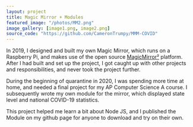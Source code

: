 ```yaml
---
layout: project
title: Magic Mirror + Modules
featured_image: "/photos/MM2.png"
image_gallery: [image1.png, image2.png]
source_code: "https://github.com/CameronTrumpy/MMM-COVID"
---
```

In 2019, I designed and built my own Magic Mirror, which runs on a Raspberry Pi, and makes use of the open source [MagicMirror²](https://magicmirror.builders) platform. After I had built and set up the project, I got caught up with other projects and responsibilities, and never took the project further. 
 
During the beginning of quarantine in 2020, I was spending more time at home, and needed a final project for my AP Computer Science A course. I subsequently wrote my own module for the mirror, which displayed state level and national COVID-19 statistics. 
 
This project helped me learn a bit about Node JS, and I published the Module on my github page for anyone to download and try on their own. 

